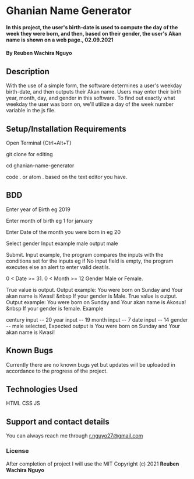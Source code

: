 # Ghanian Name Generator
#### In this project, the user's birth-date is used to compute the day of the week they were born, and then, based on their gender, the user's Akan name is shown on a web page., 02.09.2021
#### By **Reuben Wachira Nguyo**
## Description
With the use of a simple form, the software determines a user's weekday birth-date, and then outputs their Akan name. Users may enter their birth year, month, day, and gender in this software. To find out exactly what weekday the user was born on, we'll utilize a day of the week number variable in the js file.
## Setup/Installation Requirements
Open Terminal {Ctrl+Alt+T}

git clone for editing

cd ghanian-name-generator

code . or atom . based on the text editor you have.
## BDD
Enter year of Birth eg 2019

Enter month of birth eg 1 for january

Enter Date of the month you were born in eg 20 

Select gender Input example male output male

Submit. Input example, the program compares the inputs with the conditions set for the inputs eg if No input field is empty, the program executes else an alert to enter valid deatils.

0 < Date >= 31.
0 < Month >= 12
Gender Male or Female.

True value is output. Output example: You were born on Sunday and Your akan name is Kwasi! &nbsp If your gender is Male.
True value is output. Output example: You were born on Sunday and Your akan name is Akosua! &nbsp If your gender is female.
Example

century input -- 20
year input -- 19
month input -- 7
date input -- 14
gender -- male selected, Expected output is You were born on Sunday and Your akan name is Kwasi!
## Known Bugs
Currently there are no known bugs yet but updates will be uploaded in accordance to the progress of the project.
## Technologies Used
HTML
CSS
JS
## Support and contact details
You can always reach me through r.nguyo27@gmail.com
### License
After completion of project I will use the MIT
Copyright (c) 2021 **Reuben Wachira Nguyo**